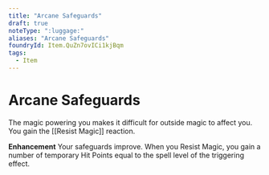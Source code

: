 ```yaml
---
title: "Arcane Safeguards"
draft: true
noteType: ":luggage:"
aliases: "Arcane Safeguards"
foundryId: Item.QuZn7ovICi1kjBqm
tags:
  - Item
---
```


# Arcane Safeguards

The magic powering you makes it difficult for outside magic to affect you. You gain the [[Resist Magic]] reaction.

**Enhancement** Your safeguards improve. When you Resist Magic, you gain a number of temporary Hit Points equal to the spell level of the triggering effect.
